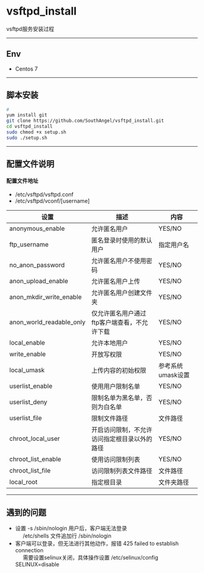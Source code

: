 # vsftpd_install
vsftpd服务安装过程

----
## Env
- Centos 7

----
## 脚本安装
```sh
# 
yum install git 
git clone https://github.com/SouthAngel/vsftpd_install.git
cd vsftpd_install
sudo chmod +x setup.sh
sudo ./setup.sh
```

----
## 配置文件说明
#### 配置文件地址
- /etc/vsftpd/vsftpd.conf
- /etc/vsftpd/vconf/[username]

设置 | 描述 | 内容
-|-|-
anonymous_enable | 允许匿名用户 | YES/NO
ftp_username | 匿名登录时使用的默认用户 | 指定用户名
no_anon_password | 允许匿名用户不使用密码 | YES/NO
anon_upload_enable | 允许匿名用户上传 | YES/NO
anon_mkdir_write_enable | 允许匿名用户创建文件夹 | YES/NO
anon_world_readable_only | 仅允许匿名用户通过ftp客户端查看，不允许下载 | YES/NO
local_enable | 允许本地用户 | YES/NO
write_enable | 开放写权限 | YES/NO
local_umask | 上传内容的初始权限 | 参考系统umask设置
userlist_enable | 使用用户限制名单 | YES/NO
userlist_deny | 限制名单为黑名单，否则为白名单 | YES/NO
userlist_file | 限制文件路径 | 文件路径
chroot_local_user | 开启访问限制，不允许访问指定根目录以外的路径 | YES/NO
chroot_list_enable | 使用访问限制列表 | YES/NO
chroot_list_file | 访问限制列表文件路径 | 文件路径
local_root | 指定根目录 | 文件夹路径

----
## 遇到的问题
- 设置 -s /sbin/nologin 用户后，客户端无法登录  
&nbsp;&nbsp;&nbsp;&nbsp; /etc/shells 文件追加行 /sbin/nologin
- 客户端可以登录，但无法进行其他动作，报错 425 failed to establish connection  
&nbsp;&nbsp;&nbsp;&nbsp; 需要设置selinux关闭，具体操作设置 /etc/selinux/config SELINUX=disable
